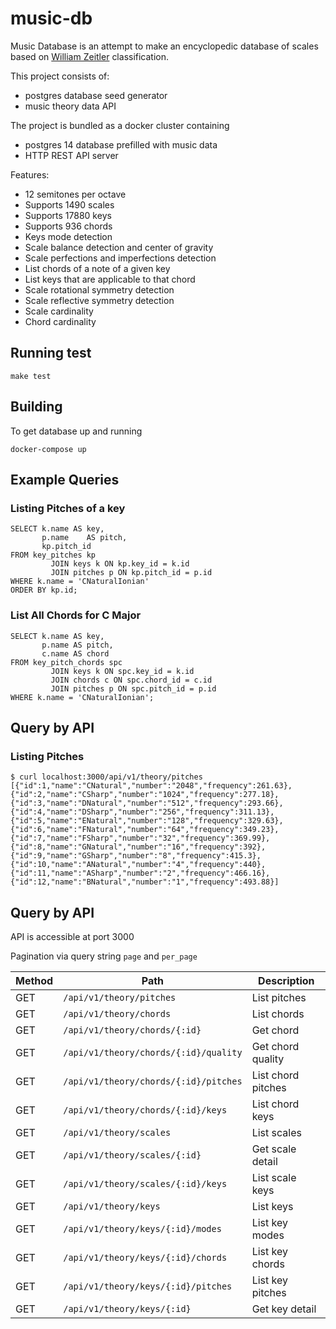 # music-db

Music Database is an attempt to make an encyclopedic database of scales based on [William Zeitler](https://allthescales.org) classification.

This project consists of:
- postgres database seed generator
- music theory data API

The project is bundled as a docker cluster containing
- postgres 14 database prefilled with music data
- HTTP REST API server

Features:
- 12 semitones per octave
- Supports 1490 scales
- Supports 17880 keys
- Supports 936 chords
- Keys mode detection
- Scale balance detection and center of gravity
- Scale perfections and imperfections detection
- List chords of a note of a given key
- List keys that are applicable to that chord
- Scale rotational symmetry detection
- Scale reflective symmetry detection
- Scale cardinality
- Chord cardinality

## Running test

```shell
make test
```
## Building

To get database up and running

```shell
docker-compose up
```

## Example Queries
### Listing Pitches of a key

```postgresql
SELECT k.name AS key,
       p.name    AS pitch,
       kp.pitch_id
FROM key_pitches kp
         JOIN keys k ON kp.key_id = k.id
         JOIN pitches p ON kp.pitch_id = p.id
WHERE k.name = 'CNaturalIonian'
ORDER BY kp.id;
```

### List All Chords for C Major

```postgresql
SELECT k.name AS key,
       p.name AS pitch,
       c.name AS chord
FROM key_pitch_chords spc
         JOIN keys k ON spc.key_id = k.id
         JOIN chords c ON spc.chord_id = c.id
         JOIN pitches p ON spc.pitch_id = p.id
WHERE k.name = 'CNaturalIonian';
```

## Query by API

### Listing Pitches
```shell
$ curl localhost:3000/api/v1/theory/pitches
[{"id":1,"name":"CNatural","number":"2048","frequency":261.63},{"id":2,"name":"CSharp","number":"1024","frequency":277.18},{"id":3,"name":"DNatural","number":"512","frequency":293.66},{"id":4,"name":"DSharp","number":"256","frequency":311.13},{"id":5,"name":"ENatural","number":"128","frequency":329.63},{"id":6,"name":"FNatural","number":"64","frequency":349.23},{"id":7,"name":"FSharp","number":"32","frequency":369.99},{"id":8,"name":"GNatural","number":"16","frequency":392},{"id":9,"name":"GSharp","number":"8","frequency":415.3},{"id":10,"name":"ANatural","number":"4","frequency":440},{"id":11,"name":"ASharp","number":"2","frequency":466.16},{"id":12,"name":"BNatural","number":"1","frequency":493.88}]
```

## Query by API

API is accessible at port 3000

Pagination via query string `page` and `per_page`

| Method | Path                                  | Description        |
|--------|---------------------------------------|--------------------|
| GET    | `/api/v1/theory/pitches`              | List pitches       |
| GET    | `/api/v1/theory/chords`               | List chords        |
| GET    | `/api/v1/theory/chords/{:id}`         | Get chord          |
| GET    | `/api/v1/theory/chords/{:id}/quality` | Get chord quality  |
| GET    | `/api/v1/theory/chords/{:id}/pitches` | List chord pitches |
| GET    | `/api/v1/theory/chords/{:id}/keys`    | List chord keys    |
| GET    | `/api/v1/theory/scales`               | List scales        |
| GET    | `/api/v1/theory/scales/{:id}`         | Get scale detail   |
| GET    | `/api/v1/theory/scales/{:id}/keys`    | List scale keys    |
| GET    | `/api/v1/theory/keys`                 | List keys          |
| GET    | `/api/v1/theory/keys/{:id}/modes`     | List key modes     |
| GET    | `/api/v1/theory/keys/{:id}/chords`    | List key chords    |
| GET    | `/api/v1/theory/keys/{:id}/pitches`   | List key pitches   |
| GET    | `/api/v1/theory/keys/{:id}`           | Get key detail     |
